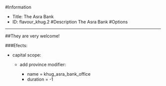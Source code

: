 #Information
 - Title: The Asra Bank
 - ID: flavour_khug.2
#Description
The Asra Bank
#Options

___
##They are very welcome!

###Efects:<ul><li>capital scope:</li><ul><li>add province modifier:</li><ul><li>name = khug_asra_bank_office</li><li>duration = -1</li></ul></ul></ul>

